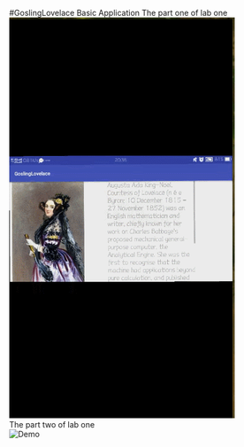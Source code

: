 #GoslingLovelace Basic Application
The part one of lab one<br>
![Demo](display/lab1_1.gif)
<br>
The part two of lab one<br>
![Demo](display/lab1_2.gif)

